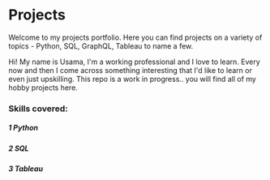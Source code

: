 # Projects

Welcome to my projects portfolio.
Here you can find projects on a variety of topics - Python, SQL, GraphQL, Tableau to name a few.  

Hi!
My name is Usama, I'm a working professional and I love to learn. 
Every now and then I come across something interesting that I'd like to learn or even just upskilling. This repo is a work in progress.. you will find all of my hobby projects here.


### Skills covered:
##### 1 Python
##### 2 SQL
##### 3 Tableau 
